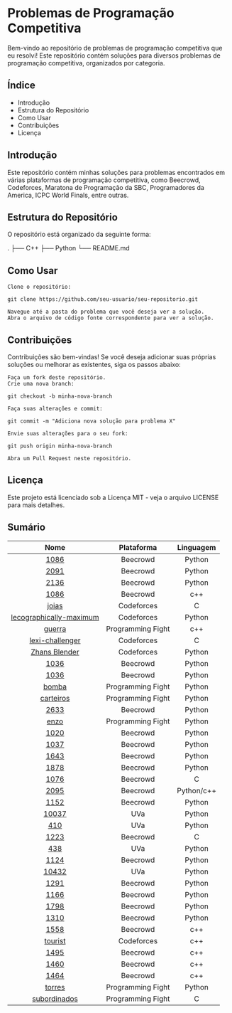 # Problemas de Programação Competitiva

Bem-vindo ao repositório de problemas de programação competitiva que eu resolvi! Este repositório contém soluções para diversos problemas de programação competitiva, organizados por categoria.

## Índice

- Introdução
- Estrutura do Repositório
- Como Usar
- Contribuições
- Licença

## Introdução

Este repositório contém minhas soluções para problemas encontrados em várias plataformas de programação competitiva, como Beecrowd, Codeforces, Maratona de Programação da SBC, Programadores da America, ICPC World Finals, entre outras.

## Estrutura do Repositório

O repositório está organizado da seguinte forma:

.
├── C++
├── Python
└── README.md

## Como Usar

    Clone o repositório:

    git clone https://github.com/seu-usuario/seu-repositorio.git

    Navegue até a pasta do problema que você deseja ver a solução.
    Abra o arquivo de código fonte correspondente para ver a solução.

## Contribuições

Contribuições são bem-vindas! Se você deseja adicionar suas próprias soluções ou melhorar as existentes, siga os passos abaixo:

    Faça um fork deste repositório.
    Crie uma nova branch:

    git checkout -b minha-nova-branch

    Faça suas alterações e commit:

    git commit -m "Adiciona nova solução para problema X"

    Envie suas alterações para o seu fork:

    git push origin minha-nova-branch

    Abra um Pull Request neste repositório.

## Licença

Este projeto está licenciado sob a Licença MIT - veja o arquivo LICENSE para mais detalhes.

## Sumário

| Nome               | Plataforma       | Linguagem        |
|:------------------:|:----------------:|:----------------:|
| [1086](https://judge.beecrowd.com.br/pt/problems/view/1086) | Beecrowd    | Python    |
| [2091](https://judge.beecrowd.com.br/pt/problems/view/2091) | Beecrowd    | Python    |
| [2136](https://judge.beecrowd.com.br/pt/problems/view/2136) | Beecrowd    | Python    |
| [1086](https://judge.beecrowd.com.br/pt/problems/view/1086) | Beecrowd    | c++    |
| [joias](https://codeforces.com/gym/105327/problem/E) | Codeforces    | C    |
| [lecographically-maximum](https://codeforces.com/gym/105327/problem/L) | Codeforces    | Python   |
| [guerra](https://cp.nextline.com.br/problem/14) | Programming Fight    | c++   |
| [lexi-challenger](https://codeforces.com/gym/104555/problem/L) | Codeforces    | C   |
| [Zhans Blender](https://codeforces.com/problemset/problem/2013/A) | Codeforces    | Python   |
| [1036](https://judge.beecrowd.com/pt/problems/view/1036) | Beecrowd    | Python   |
| [1036](https://judge.beecrowd.com/pt/problems/view/1036) | Beecrowd    | Python   |
| [bomba](https://cp.nextline.com.br/problem/9) | Programming Fight    | Python   |
| [carteiros](https://cp.nextline.com.br/problem/10) | Programming Fight    | Python   |
| [2633](https://judge.beecrowd.com/pt/problems/view/2633) | Beecrowd    | Python   |
| [enzo](https://cp.nextline.com.br/problem/16) | Programming Fight    | Python   |
| [1020](https://judge.beecrowd.com/pt/problems/view/1020) | Beecrowd    | Python   |
| [1037](https://judge.beecrowd.com/pt/problems/view/1037) | Beecrowd    | Python   |
| [1643](https://judge.beecrowd.com/pt/problems/view/1643) | Beecrowd    | Python   |
| [1878](https://judge.beecrowd.com/pt/problems/view/1878) | Beecrowd    | Python   |
| [1076](https://judge.beecrowd.com/pt/problems/view/1076) | Beecrowd    | C   |
| [2095](https://judge.beecrowd.com/pt/problems/view/2095) | Beecrowd    | Python/c++   |
| [1152](https://judge.beecrowd.com/pt/problems/view/1152) | Beecrowd    | Python   |
| [10037](https://onlinejudge.org/index.php?option=onlinejudge&Itemid=8&page=show_problem&problem=978) | UVa    | Python   |
| [410](https://onlinejudge.org/index.php?option=onlinejudge&Itemid=8&page=show_problem&problem=351) | UVa    | Python   |
| [1223](https://judge.beecrowd.com/pt/problems/view/1223) | Beecrowd    | C   |
| [438](https://onlinejudge.org/index.php?option=onlinejudge&Itemid=8&page=show_problem&problem=438) | UVa    | Python   |
| [1124](https://judge.beecrowd.com/pt/problems/view/1124) | Beecrowd    | Python   |
| [10432](https://onlinejudge.org/index.php?option=onlinejudge&Itemid=8&page=show_problem&problem=10432) | UVa    | Python   |
| [1291](https://judge.beecrowd.com/pt/problems/view/1291) | Beecrowd    | Python   |
| [1166](https://judge.beecrowd.com/pt/problems/view/1166) | Beecrowd    | Python   |
| [1798](https://judge.beecrowd.com/pt/problems/view/1798) | Beecrowd    | Python   |
| [1310](https://judge.beecrowd.com/pt/problems/view/1310) | Beecrowd    | Python   |
| [1558](https://judge.beecrowd.com/pt/problems/view/1558) | Beecrowd    | c++   |
| [tourist](https://codeforces.com/contest/76/problem/F) | Codeforces    | c++   |
| [1495](https://judge.beecrowd.com/pt/problems/view/1495) | Beecrowd    | c++   |
| [1460](https://judge.beecrowd.com/pt/problems/view/1460) | Beecrowd    | c++   |
| [1464](https://judge.beecrowd.com/pt/problems/view/1464) | Beecrowd    | c++   |
| [torres](https://cp.nextline.com.br/problem/34) | Programming Fight    | Python  |
| [subordinados](https://cp.nextline.com.br/problem/33) | Programming Fight    | C  |


